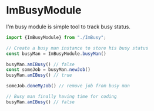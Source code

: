 
# ImBusyModule
I'm busy module is simple tool to track busy status.

````typescript
import {ImBusyModule} from "./ImBusy";

// Create a busy man instance to store his busy status
const busyMan = ImBusyModule.busyMan()

busyMan.amIBusy() // false
const someJob = busyMan.newJob()
busyMan.amIBusy() // true

someJob.doneMyJob() // remove job from busy man

// Busy man finally having time for coding
busyMan.amIBusy() // false 



````
